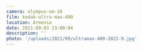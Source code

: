```yaml
---
camera: olympus-om-10
film: kodak-ultra-max-400
location: Armenia
date: 2021-09-03 23:00:04
description: ''
photo: '/uploads/2021/09/ultramax-400-2021-9.jpg'
---
```


